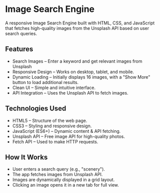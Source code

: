 # Image Search Engine
A responsive Image Search Engine built with HTML, CSS, and JavaScript that fetches high-quality images from the Unsplash API based on user search queries.

## Features
* Search Images – Enter a keyword and get relevant images from Unsplash
* Responsive Design – Works on desktop, tablet, and mobile.
* Dynamic Loading – Initially displays 16 images, with a "Show More" button to load additional results.
* Clean UI – Simple and intuitive interface.
* API Integration – Uses the Unsplash API to fetch images.

## Technologies Used
* HTML5 – Structure of the web page.
* CSS3 – Styling and responsive design.
* JavaScript (ES6+) – Dynamic content & API fetching.
* Unsplash API – Free image API for high-quality photos.
* Fetch API – Used to make HTTP requests.

## How It Works
* User enters a search query (e.g., "scenery").
* The app fetches images from Unsplash API.
* Images are dynamically displayed in a grid layout.
* Clicking an image opens it in a new tab for full view.

